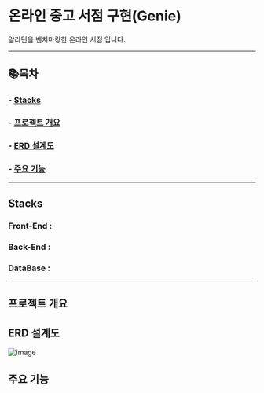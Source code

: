 # 온라인 중고 서점 구현(Genie)

알라딘을 벤치마킹한 온라인 서점 입니다.
* * *

## 📚목차
### - [Stacks](#Stacks)
### - [프로젝트 개요](#2️⃣프로젝트-개요)
### - [ERD 설계도](#3️⃣ERD-설계도)
### - [주요 기능](#4️⃣주요-기능)

* * *

## Stacks
### Front-End :

### Back-End :

### DataBase :

* * *



## 프로젝트 개요   

## ERD 설계도
![image](https://github.com/Maksimssi/genie/assets/142511332/03f10079-b971-478a-9c3a-0e5dae596c4c)

## 주요 기능

